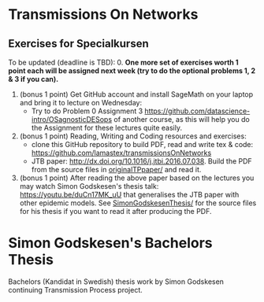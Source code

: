 # Transmissions On Networks

## Exercises for Specialkursen

To be updated (deadline is TBD):
0. **One more set of exercises worth 1 point each will be assigned next week (try to do the optional problems 1, 2 & 3 if you can).**
1. (bonus 1 point) Get GitHub account and install SageMath on your laptop and bring it to lecture on Wednesday: 
    - Try to do Problem 0 Assignment 3 https://github.com/datascience-intro/OSagnosticDESops of another course, as this will help you do the Assignment for these lectures quite easily.
2. (bonus 1 point) Reading, Writing and Coding resources and exercises:
    - clone this GitHub repository to build PDF, read and write tex & code: https://github.com/lamastex/transmissionsOnNetworks
    - JTB paper: http://dx.doi.org/10.1016/j.jtbi.2016.07.038. Build the PDF from the source files in [originalTPpaper/](originalTPpaper/) and read it.
3. (bonus 1 point) After reading the above paper based on the lectures you may watch Simon Godskesen's thesis talk: https://youtu.be/duCn17MK_uU that generalises the JTB paper with other epidemic models. See [SimonGodskesenThesis/](SimonGodskesenThesis/) for the source files for his thesis if you want to read it after producing the PDF.


# Simon Godskesen's Bachelors Thesis
Bachelors (Kandidat in Swedish) thesis work by Simon Godskesen continuing Transmission Process project.
